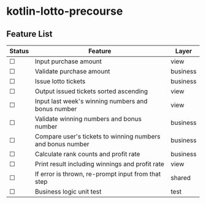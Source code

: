 # kotlin-lotto-precourse

## Feature List
| Status | Feature                                                    | Layer    |
|--------|------------------------------------------------------------|----------|
| &#9744;| Input purchase amount                                      | view     |
| &#9744;| Validate purchase amount                                   | business |
| &#9744;| Issue lotto tickets                                        | business |
| &#9744;| Output issued tickets sorted ascending                     | view     |
| &#9744;| Input last week's winning numbers and bonus number         | view     |
| &#9744;| Validate winning numbers and bonus number                  | business |
| &#9744;| Compare user's tickets to winning numbers and bonus number | business |
| &#9744;| Calculate rank counts and profit rate                      | business |
| &#9744;| Print result including winnings and profit rate            | view     |
| &#9744;| If error is thrown, re-prompt input from that step         | shared   |
| &#9744;| Business logic unit test                                   | test     |

